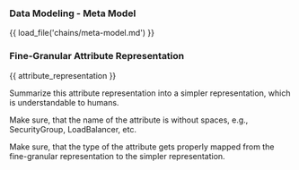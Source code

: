 ### Data Modeling - Meta Model

{{ load_file('chains/meta-model.md') }}

### Fine-Granular Attribute Representation

{{ attribute_representation }}

Summarize this attribute representation into a simpler representation, which is understandable to humans.

Make sure, that the name of the attribute is without spaces, e.g., SecurityGroup, LoadBalancer, etc.

Make sure, that the type of the attribute gets properly mapped from the fine-granular representation to the simpler representation.